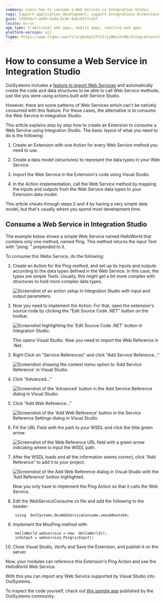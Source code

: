 ```yaml
---
summary: Learn how to consume a Web Service in Integration Studio.
tags: support-application_development; support-Integrations_Extensions; support-Integrations_Extensions-featured
guid: 1f0594cf-ae90-4a94-bcb6-8abc93f7ce5f
locale: en-us
app_type: traditional web apps, mobile apps, reactive web apps
platform-version: o11
figma: https://www.figma.com/file/gKoXqtZTY2IJjyMWschrRB/Integrations?node-id=1242:275
---
```


# How to consume a Web Service in Integration Studio

OutSystems includes a [feature to import Web Services](https://success.outsystems.com/Documentation/11/Extensibility_and_Integration/SOAP/Consuming_SOAP_Web_Services) and automatically create the code and data structures to be able to call Web Service methods, just like you were using actions built with Service Studio.

However, there are some patterns of Web Services which can't be natively consumed with this feature. For these cases, the alternative is to consume the Web Service in Integration Studio.

This article explains step by step how to create an Extension to consume a Web Service using Integration Studio. The basic layout of what you need to do is the following:

1. Create an Extension with one Action for every Web Service method you need to use.

1. Create a data model (structures) to represent the data types in your Web Service.

1. Import the Web Service in the Extension's code using Visual Studio.

1. In the Action implementation, call the Web Service method by mapping the inputs and outputs from the Web Service data types to your Extension data model.

This article cheats through steps 2 and 4 by having a very simple data model, but that's usually where you spend most development time.

## Consume a Web Service in Integration Studio

The example below shows a simple Web Service named HelloWorld that contains only one method, named Ping. This method returns the input Text with "pong: " prepended to it.

To consume this Webs Service, do the following:

1. Create an Action for the Ping method, and set up its inputs and outputs according to the data types defined in the Web Service. In this case, the types are simple Texts. Usually, this might get a bit more complex with structures to hold more complex data types.

    ![Screenshot of an action setup in Integration Studio with input and output parameters.](images/How-to-consume-a-Web-Service-in-Integration-Studio_0.png "Integration Studio Action Setup")

1. Now you need to implement the Action. For that, open the extension's source code by clicking the "Edit Source Code .NET" button on the toolbar.

    ![Screenshot highlighting the 'Edit Source Code .NET' button in Integration Studio.](images/How-to-consume-a-Web-Service-in-Integration-Studio_1.png "Edit Source Code .NET Button")

    This opens Visual Studio. Now you need to import the Web Reference in .Net.

1. Right Click on "Service References" and click "Add Service Reference..."

    ![Screenshot showing the context menu option to 'Add Service Reference' in Visual Studio.](images/How-to-consume-a-Web-Service-in-Integration-Studio_2.png "Add Service Reference Option")

1. Click "Advanced..."

    ![Screenshot of the 'Advanced' button in the Add Service Reference dialog in Visual Studio.](images/How-to-consume-a-Web-Service-in-Integration-Studio_3.png "Advanced Service Reference Settings")

1. Click "Add Web Reference..."

    ![Screenshot of the 'Add Web Reference' button in the Service Reference Settings dialog in Visual Studio.](images/How-to-consume-a-Web-Service-in-Integration-Studio_4.png "Add Web Reference Button")

1. Fill the URL Field with the path to your WSDL and click the little green arrow.

    ![Screenshot of the Web Reference URL field with a green arrow indicating where to input the WSDL path.](images/How-to-consume-a-Web-Service-in-Integration-Studio_5.png "Web Reference URL Field")

1. After the WSDL loads and all the information seems correct, click "Add Reference" to add it to your project.

    ![Screenshot of the Add Web Reference dialog in Visual Studio with the 'Add Reference' button highlighted.](images/How-to-consume-a-Web-Service-in-Integration-Studio_6.png "Add Web Reference Dialog")

    Now you only have to implement the Ping Action so that it calls the Web Service.

1. Edit the WebServiceConsume.cs file and add the following to the header:

        using  OutSystems.NssWebServiceConsume.vmos60netx64;

1. Implement the MssPing method with:

        HelloWorld webservice = new  HelloWorld();
        ssOutput = webservice.Ping(ssInput);

1. Close Visual Studio, Verify and Save the Extension, and publish it on the server.

Now, your modules can reference this Extension's Ping Action and use the HelloWorld Web Service.

With this you can import any Web Service supported by Visual Studio into OutSystems.

To inspect the code yourself, check out [this sample app](https://www.outsystems.com/forge/component-overview/7374/webservice-via-extension-sample-app) published by the OutSystems community.
